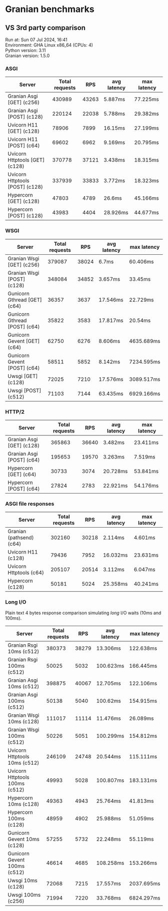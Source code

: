 # Granian benchmarks



## VS 3rd party comparison

Run at: Sun 07 Jul 2024, 16:41    
Environment: GHA Linux x86_64 (CPUs: 4)    
Python version: 3.11    
Granian version: 1.5.0    

### ASGI

| Server | Total requests | RPS | avg latency | max latency |
| --- | --- | --- | --- | --- |
| Granian Asgi [GET] (c256) | 430989 | 43263 | 5.887ms | 77.225ms |
| Granian Asgi [POST] (c128) | 220124 | 22038 | 5.788ms | 29.382ms |
| Uvicorn H11 [GET] (c128) | 78906 | 7899 | 16.15ms | 27.199ms |
| Uvicorn H11 [POST] (c64) | 69602 | 6962 | 9.169ms | 20.795ms |
| Uvicorn Httptools [GET] (c128) | 370778 | 37121 | 3.438ms | 18.315ms |
| Uvicorn Httptools [POST] (c128) | 337939 | 33833 | 3.772ms | 18.323ms |
| Hypercorn [GET] (c128) | 47803 | 4789 | 26.6ms | 45.166ms |
| Hypercorn [POST] (c128) | 43983 | 4404 | 28.926ms | 44.677ms |


### WSGI

| Server | Total requests | RPS | avg latency | max latency |
| --- | --- | --- | --- | --- |
| Granian Wsgi [GET] (c256) | 379087 | 38024 | 6.7ms | 60.406ms |
| Granian Wsgi [POST] (c128) | 348084 | 34852 | 3.657ms | 33.45ms |
| Gunicorn Gthread [GET] (c64) | 36357 | 3637 | 17.546ms | 22.729ms |
| Gunicorn Gthread [POST] (c64) | 35822 | 3583 | 17.817ms | 20.54ms |
| Gunicorn Gevent [GET] (c64) | 62750 | 6276 | 8.606ms | 4635.689ms |
| Gunicorn Gevent [POST] (c64) | 58511 | 5852 | 8.142ms | 7234.595ms |
| Uwsgi [GET] (c128) | 72025 | 7210 | 17.576ms | 3089.517ms |
| Uwsgi [POST] (c512) | 71103 | 7144 | 63.435ms | 6929.166ms |


### HTTP/2

| Server | Total requests | RPS | avg latency | max latency |
| --- | --- | --- | --- | --- |
| Granian Asgi [GET] (c128) | 365863 | 36640 | 3.482ms | 23.411ms |
| Granian Asgi [POST] (c64) | 195653 | 19570 | 3.263ms | 7.519ms |
| Hypercorn [GET] (c64) | 30733 | 3074 | 20.728ms | 53.841ms |
| Hypercorn [POST] (c64) | 27824 | 2783 | 22.921ms | 54.176ms |


### ASGI file responses

| Server | Total requests | RPS | avg latency | max latency |
| --- | --- | --- | --- | --- |
| Granian (pathsend) (c64) | 302160 | 30218 | 2.114ms | 4.601ms |
| Uvicorn H11 (c128) | 79436 | 7952 | 16.032ms | 23.631ms |
| Uvicorn Httptools (c64) | 205107 | 20514 | 3.112ms | 6.047ms |
| Hypercorn (c128) | 50181 | 5024 | 25.358ms | 40.241ms |


### Long I/O

Plain text 4 bytes response comparison simulating *long* I/O waits (10ms and 100ms).

| Server | Total requests | RPS | avg latency | max latency |
| --- | --- | --- | --- | --- |
| Granian Rsgi 10ms (c512) | 380373 | 38279 | 13.306ms | 122.638ms |
| Granian Rsgi 100ms (c512) | 50025 | 5032 | 100.623ms | 166.445ms |
| Granian Asgi 10ms (c512) | 398875 | 40067 | 12.705ms | 122.106ms |
| Granian Asgi 100ms (c512) | 50138 | 5040 | 100.62ms | 154.915ms |
| Granian Wsgi 10ms (c128) | 111017 | 11114 | 11.476ms | 26.089ms |
| Granian Wsgi 100ms (c512) | 50226 | 5051 | 100.299ms | 154.812ms |
| Uvicorn Httptools 10ms (c512) | 246109 | 24748 | 20.544ms | 115.111ms |
| Uvicorn Httptools 100ms (c512) | 49993 | 5028 | 100.807ms | 183.131ms |
| Hypercorn 10ms (c128) | 49363 | 4943 | 25.764ms | 41.813ms |
| Hypercorn 100ms (c128) | 48959 | 4902 | 25.988ms | 51.059ms |
| Gunicorn Gevent 10ms (c128) | 57255 | 5732 | 22.248ms | 55.119ms |
| Gunicorn Gevent 100ms (c512) | 46614 | 4685 | 108.258ms | 153.266ms |
| Uwsgi 10ms (c128) | 72068 | 7215 | 17.557ms | 2037.695ms |
| Uwsgi 100ms (c256) | 71994 | 7220 | 33.768ms | 6824.297ms |

